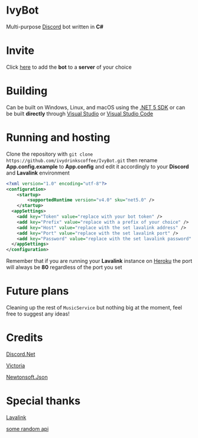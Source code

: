 # IvyBot
Multi-purpose [Discord](http://discordapp.com/) bot written in **C#**
# Invite
Click [here](https://discord.com/api/oauth2/authorize?client_id=719933579865489499&permissions=8&scope=bot) to add the **bot** to a **server** of your choice
# Building
Can be built on Windows, Linux, and macOS using the [.NET 5 SDK](https://dotnet.microsoft.com/download/dotnet/5.0) or can be built **directly** through [Visual Studio](https://visualstudio.microsoft.com) or [Visual Studio Code](https://code.visualstudio.com)
# Running and hosting
Clone the repository with `git clone https://github.com/ivydrinkscoffee/IvyBot.git` then rename **App.config.example** to **App.config** and edit it accordingly to your **Discord** and **Lavalink** environment
```xml
<?xml version="1.0" encoding="utf-8"?>
<configuration>
    <startup>
        <supportedRuntime version="v4.0" sku="net5.0" />
    </startup>
  <appSettings>
    <add key="Token" value="replace with your bot token" />
    <add key="Prefix" value="replace with a prefix of your choice" />
    <add key="Host" value="replace with the set lavalink address" />
    <add key="Port" value="replace with the set lavalink port" />
    <add key="Password" value="replace with the set lavalink password" />
  </appSettings>
</configuration>
```
Remember that if you are running your **Lavalink** instance on [Heroku](https://www.heroku.com) the port will always be **80** regardless of the port you set
# Future plans
Cleaning up the rest of `MusicService` but nothing big at the moment, feel free to suggest any ideas!
# Credits
[Discord.Net](https://github.com/discord-net/Discord.Net)

[Victoria](https://github.com/Yucked/Victoria)

[Newtonsoft.Json](https://github.com/JamesNK/Newtonsoft.Json)
# Special thanks
[Lavalink](https://github.com/Frederikam/Lavalink)

[some random api](https://some-random-api.ml)
